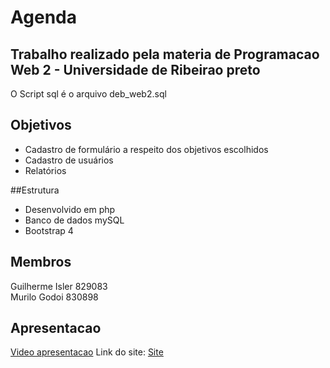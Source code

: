 # Agenda
<h2>Trabalho realizado pela materia de Programacao Web 2 - Universidade de Ribeirao preto</h2>

O Script sql é o arquivo deb_web2.sql

<h2>Objetivos</h2>

- Cadastro de formulário a respeito dos objetivos escolhidos
- Cadastro de usuários
- Relatórios

##Estrutura
- Desenvolvido em php
- Banco de dados mySQL
- Bootstrap 4

<h2>Membros</h2>
Guilherme Isler 829083<br>
Murilo Godoi 830898

<h2>Apresentacao</h2>
<a href="https://www.youtube.com/watch?v=5czTIBnZUek&feature=youtu.be"> Video apresentacao</a>
Link do site: <a href="agenda.mecanicajames.com.br"> Site </a>
